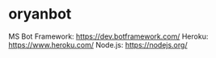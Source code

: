 # oryanbot

MS Bot Framework: https://dev.botframework.com/
Heroku: https://www.heroku.com/
Node.js: https://nodejs.org/
